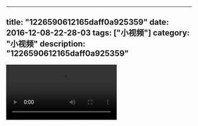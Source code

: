 
---
title: "1226590612165daff0a925359"
date: 2016-12-08-22-28-03
tags: ["小视频"]
category: "小视频"
description: "1226590612165daff0a925359"
---
<video src="http://ohtsqip0g.bkt.clouddn.com/1226590612165daff0a925359.mp4" controls="controls"></video>

